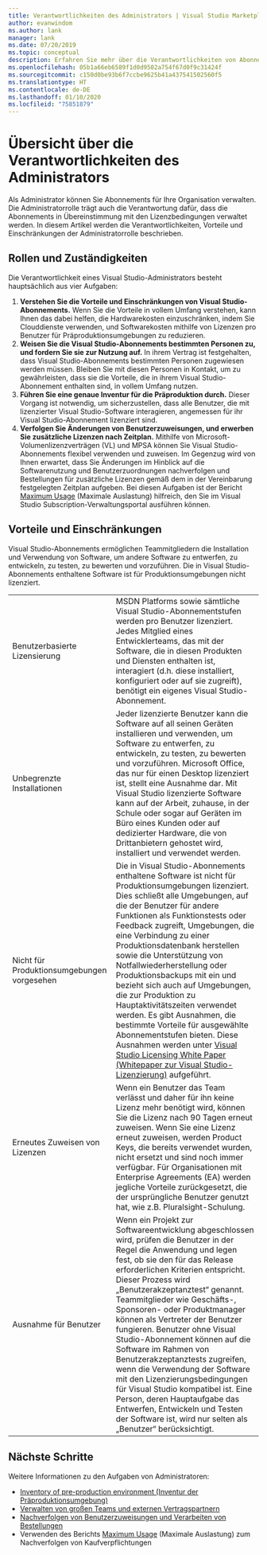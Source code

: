 ```yaml
---
title: Verantwortlichkeiten des Administrators | Visual Studio Marketplace
author: evanwindom
ms.author: lank
manager: lank
ms.date: 07/20/2019
ms.topic: conceptual
description: Erfahren Sie mehr über die Verantwortlichkeiten von Abonnementadministratoren.
ms.openlocfilehash: 05b1a66eb6589f1d0d9502a754f67d0f9c31424f
ms.sourcegitcommit: c150d0be93b6f7ccbe9625b41a437541502560f5
ms.translationtype: HT
ms.contentlocale: de-DE
ms.lasthandoff: 01/10/2020
ms.locfileid: "75851879"
---
```

# <a name="overview-of-administrator-responsibilities"></a>Übersicht über die Verantwortlichkeiten des Administrators
Als Administrator können Sie Abonnements für Ihre Organisation verwalten.  Die Administratorrolle trägt auch die Verantwortung dafür, dass die Abonnements in Übereinstimmung mit den Lizenzbedingungen verwaltet werden. In diesem Artikel werden die Verantwortlichkeiten, Vorteile und Einschränkungen der Administratorrolle beschrieben.

## <a name="roles--responsibilities"></a>Rollen und Zuständigkeiten
Die Verantwortlichkeit eines Visual Studio-Administrators besteht hauptsächlich aus vier Aufgaben:

1. **Verstehen Sie die Vorteile und Einschränkungen von Visual Studio-Abonnements.** Wenn Sie die Vorteile in vollem Umfang verstehen, kann Ihnen das dabei helfen, die Hardwarekosten einzuschränken, indem Sie Clouddienste verwenden, und Softwarekosten mithilfe von Lizenzen pro Benutzer für Präproduktionsumgebungen zu reduzieren. 
2. **Weisen Sie die Visual Studio-Abonnements bestimmten Personen zu, und fordern Sie sie zur Nutzung auf.** In ihrem Vertrag ist festgehalten, dass Visual Studio-Abonnements bestimmten Personen zugewiesen werden müssen. Bleiben Sie mit diesen Personen in Kontakt, um zu gewährleisten, dass sie die Vorteile, die in ihrem Visual Studio-Abonnement enthalten sind, in vollem Umfang nutzen.
3. **Führen Sie eine genaue Inventur für die Präproduktion durch.** Dieser Vorgang ist notwendig, um sicherzustellen, dass alle Benutzer, die mit lizenzierter Visual Studio-Software interagieren, angemessen für ihr Visual Studio-Abonnement lizenziert sind. 
4. **Verfolgen Sie Änderungen von Benutzerzuweisungen, und erwerben Sie zusätzliche Lizenzen nach Zeitplan.** Mithilfe von Microsoft-Volumenlizenzverträgen (VL) und MPSA können Sie Visual Studio-Abonnements flexibel verwenden und zuweisen. Im Gegenzug wird von Ihnen erwartet, dass Sie Änderungen im Hinblick auf die Softwarenutzung und Benutzerzuordnungen nachverfolgen und Bestellungen für zusätzliche Lizenzen gemäß dem in der Vereinbarung festgelegten Zeitplan aufgeben.  Bei diesen Aufgaben ist der Bericht [Maximum Usage](maximum-usage.md) (Maximale Auslastung) hilfreich, den Sie im Visual Studio Subscription-Verwaltungsportal ausführen können. 

## <a name="benefits-and-limitations"></a>Vorteile und Einschränkungen
Visual Studio-Abonnements ermöglichen Teammitgliedern die Installation und Verwendung von Software, um andere Software zu entwerfen, zu entwickeln, zu testen, zu bewerten und vorzuführen. Die in Visual Studio-Abonnements enthaltene Software ist für Produktionsumgebungen nicht lizenziert.

|                                          |                         |
|------------------------------------------|----------------------------------------------------------------------------------------------------------------------------------------------------------------------------------------------------------------------------------------------------------------------------------------------------------------------------------------------------------------------------------------------------------------------------------------------------------------------------------------------------------------------------------------------------------------------------------------------------------------------------|
| Benutzerbasierte Lizensierung                     | MSDN Platforms sowie sämtliche Visual Studio-Abonnementstufen werden pro Benutzer lizenziert. Jedes Mitglied eines Entwicklerteams, das mit der Software, die in diesen Produkten und Diensten enthalten ist, interagiert (d.h. diese installiert, konfiguriert oder auf sie zugreift), benötigt ein eigenes Visual Studio-Abonnement.                                                                                                                                                                                                                                                                                                                                  |
| Unbegrenzte Installationen                  | Jeder lizenzierte Benutzer kann die Software auf all seinen Geräten installieren und verwenden, um Software zu entwerfen, zu entwickeln, zu testen, zu bewerten und vorzuführen. Microsoft Office, das nur für einen Desktop lizenziert ist, stellt eine Ausnahme dar. Mit Visual Studio lizenzierte Software kann auf der Arbeit, zuhause, in der Schule oder sogar auf Geräten im Büro eines Kunden oder auf dedizierter Hardware, die von Drittanbietern gehostet wird, installiert und verwendet werden.                                                                                                                                                                                                                                  |
| Nicht für Produktionsumgebungen vorgesehen | Die in Visual Studio-Abonnements enthaltene Software ist nicht für Produktionsumgebungen lizenziert. Dies schließt alle Umgebungen, auf die der Benutzer für andere Funktionen als Funktionstests oder Feedback zugreift, Umgebungen, die eine Verbindung zu einer Produktionsdatenbank herstellen sowie die Unterstützung von Notfallwiederherstellung oder Produktionsbackups mit ein und bezieht sich auch auf Umgebungen, die zur Produktion zu Hauptaktivitätszeiten verwendet werden. Es gibt Ausnahmen, die bestimmte Vorteile für ausgewählte Abonnementstufen bieten. Diese Ausnahmen werden unter [Visual Studio Licensing White Paper (Whitepaper zur Visual Studio-Lizenzierung)](https://visualstudio.microsoft.com/wp-content/uploads/2019/06/Visual-Studio-Licensing-Whitepaper-May-2019.pdf) aufgeführt.                                                                                            |
| Erneutes Zuweisen von Lizenzen                     | Wenn ein Benutzer das Team verlässt und daher für ihn keine Lizenz mehr benötigt wird, können Sie die Lizenz nach 90 Tagen erneut zuweisen. Wenn Sie eine Lizenz erneut zuweisen, werden Product Keys, die bereits verwendet wurden, nicht ersetzt und sind noch immer verfügbar. Für Organisationen mit Enterprise Agreements (EA) werden jegliche Vorteile zurückgesetzt, die der ursprüngliche Benutzer genutzt hat, wie z.B. Pluralsight-Schulung.                                                                                                                                                                                                                                                 |
| Ausnahme für Benutzer                  | Wenn ein Projekt zur Softwareentwicklung abgeschlossen wird, prüfen die Benutzer in der Regel die Anwendung und legen fest, ob sie den für das Release erforderlichen Kriterien entspricht. Dieser Prozess wird „Benutzerakzeptanztest“ genannt. Teammitglieder wie Geschäfts-, Sponsoren- oder Produktmanager können als Vertreter der Benutzer fungieren. Benutzer ohne Visual Studio-Abonnement können auf die Software im Rahmen von Benutzerakzeptanztests zugreifen, wenn die Verwendung der Software mit den Lizenzierungsbedingungen für Visual Studio kompatibel ist. Eine Person, deren Hauptaufgabe das Entwerfen, Entwickeln und Testen der Software ist, wird nur selten als „Benutzer“ berücksichtigt. |

## <a name="next-steps"></a>Nächste Schritte
Weitere Informationen zu den Aufgaben von Administratoren:
- [Inventory of pre-production environment (Inventur der Präproduktionsumgebung)](admin-inventory.md)
- [Verwalten von großen Teams und externen Vertragspartnern](manage-teams.md)
- [Nachverfolgen von Benutzerzuweisungen und Verarbeiten von Bestellungen](assignments-orders.md)
- Verwenden des Berichts [Maximum Usage](maximum-usage.md) (Maximale Auslastung) zum Nachverfolgen von Kaufverpflichtungen
